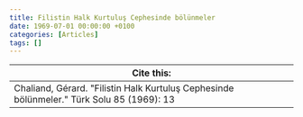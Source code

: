 ```yaml
---
title: Filistin Halk Kurtuluş Cephesinde bölünmeler
date: 1969-07-01 00:00:00 +0100
categories: [Articles]
tags: []
---
```




| Cite this:   |
|--------|
| Chaliand, Gérard. "Filistin Halk Kurtuluş Cephesinde bölünmeler." Türk Solu 85 (1969): 13 

